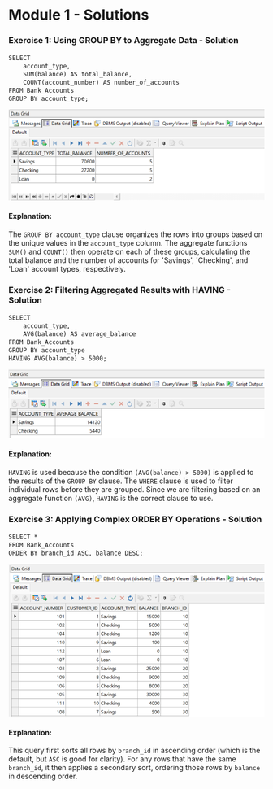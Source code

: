 # Module 1 - Solutions

### Exercise 1: Using GROUP BY to Aggregate Data - Solution

```
SELECT
    account_type,
    SUM(balance) AS total_balance,
    COUNT(account_number) AS number_of_accounts
FROM Bank_Accounts
GROUP BY account_type;
```

![alt text](Images/image.png)

#### Explanation: 

The `GROUP BY account_type` clause organizes the rows into groups based on the unique values in the `account_type` column. The aggregate functions `SUM()` and `COUNT()` then operate on each of these groups, calculating the total balance and the number of accounts for 'Savings', 'Checking', and 'Loan' account types, respectively.

### Exercise 2: Filtering Aggregated Results with HAVING - Solution

```
SELECT
    account_type,
    AVG(balance) AS average_balance
FROM Bank_Accounts
GROUP BY account_type
HAVING AVG(balance) > 5000;
```

![alt text](Images/image1.png)

#### Explanation: 

`HAVING` is used because the condition `(AVG(balance) > 5000)` is applied to the results of the `GROUP BY` clause. The `WHERE` clause is used to filter individual rows before they are grouped. Since we are filtering based on an aggregate function `(AVG)`, `HAVING` is the correct clause to use.

### Exercise 3: Applying Complex ORDER BY Operations - Solution

```
SELECT *
FROM Bank_Accounts
ORDER BY branch_id ASC, balance DESC;
```

![alt text](Images/image2.png)

#### Explanation: 

This query first sorts all rows by `branch_id` in ascending order (which is the default, but `ASC` is good for clarity). For any rows that have the same `branch_id`, it then applies a secondary sort, ordering those rows by `balance` in descending order.